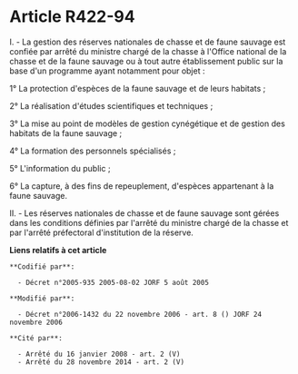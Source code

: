 # Article R422-94

I. - La gestion des réserves nationales de chasse et de faune sauvage est confiée par arrêté du ministre chargé de la chasse
à l'Office national de la chasse et de la faune sauvage ou à tout autre établissement public sur la base d'un programme ayant
notamment pour objet :

1° La protection d'espèces de la faune sauvage et de leurs habitats ;

2° La réalisation d'études scientifiques et techniques ;

3° La mise au point de modèles de gestion cynégétique et de gestion des habitats de la faune sauvage ;

4° La formation des personnels spécialisés ;

5° L'information du public ;

6° La capture, à des fins de repeuplement, d'espèces appartenant à la faune sauvage.

II. - Les réserves nationales de chasse et de faune sauvage sont gérées dans les conditions définies par l'arrêté du ministre
chargé de la chasse et par l'arrêté préfectoral d'institution de la réserve.

**Liens relatifs à cet article**

	**Codifié par**:

	  - Décret n°2005-935 2005-08-02 JORF 5 août 2005

	**Modifié par**:

	  - Décret n°2006-1432 du 22 novembre 2006 - art. 8 () JORF 24 novembre 2006

	**Cité par**:

	  - Arrêté du 16 janvier 2008 - art. 2 (V)
	  - Arrêté du 28 novembre 2014 - art. 2 (V)
